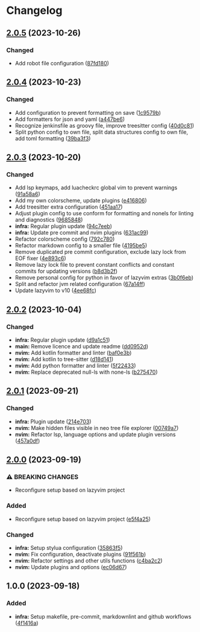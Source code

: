 # Changelog

## [2.0.5](https://github.com/simao-ferreira/nvim/compare/v2.0.4...v2.0.5) (2023-10-26)


### Changed

* Add robot file configuration ([87fd180](https://github.com/simao-ferreira/nvim/commit/87fd1800e6e1b90fa0fa4f529705a176466d460c))

## [2.0.4](https://github.com/simao-ferreira/nvim/compare/v2.0.3...v2.0.4) (2023-10-23)


### Changed

* Add configuration to prevent formatting on save ([1c9579b](https://github.com/simao-ferreira/nvim/commit/1c9579b2a787e8b152244d22de676de3d30fadb0))
* Add formatters for json and yaml ([a447be6](https://github.com/simao-ferreira/nvim/commit/a447be6b2f23de759f367e1e4bf95b6a721bedc1))
* Recognize jenkinsfile as groovy file, improve treesitter config ([40d0c81](https://github.com/simao-ferreira/nvim/commit/40d0c8161edc5045d43f935dbe989e4f1c10f897))
* Split python config to own file, split data structures config to own file, add toml formatting ([39ba3f3](https://github.com/simao-ferreira/nvim/commit/39ba3f380af859f7b922e262adaa7a6d3f3e7fc2))

## [2.0.3](https://github.com/simao-ferreira/nvim/compare/v2.0.2...v2.0.3) (2023-10-20)


### Changed

* Add lsp keymaps, add luacheckrc global vim to prevent warnings ([91a58a6](https://github.com/simao-ferreira/nvim/commit/91a58a699f38c011a0eb75e921145cef1416b185))
* Add my own colorscheme, update plugins ([e416806](https://github.com/simao-ferreira/nvim/commit/e41680644c978cd9e7843f7883c5155c610f3241))
* Add treesitter extra configuration ([451aa17](https://github.com/simao-ferreira/nvim/commit/451aa17dc3643862f19010d8e007058852990e66))
* Adjust plugin config to use conform for formatting and nonels for linting and diagnostics ([9685848](https://github.com/simao-ferreira/nvim/commit/968584852b90c91fc948677afd0fc593d5bce5c7))
* **infra:** Regular plugin update ([94c7eeb](https://github.com/simao-ferreira/nvim/commit/94c7eeb905aa81b0466c783a02591e559e73bf4d))
* **infra:** Update pre commit and nvim plugins ([631ac99](https://github.com/simao-ferreira/nvim/commit/631ac99a9c78691ec8afda3b743059714819b6b0))
* Refactor colorscheme config ([792c780](https://github.com/simao-ferreira/nvim/commit/792c780b5aa42047447c53a6781cdb6e7cf121b0))
* Refactor markdown config to a smaller file ([4195be5](https://github.com/simao-ferreira/nvim/commit/4195be556580d3c97316a7dacccf305d1f8a8475))
* Remove duplicated  pre commit configuration, exclude lazy lock from EOF fixer ([4e893c6](https://github.com/simao-ferreira/nvim/commit/4e893c659e77f67b340bbbf34e45c64929a904c3))
* Remove lazy lock file to prevent constant conflicts and constant commits for updating versions ([b8d3b2f](https://github.com/simao-ferreira/nvim/commit/b8d3b2f8450a3656f207c5421748459cbc13988f))
* Remove personal config for python in favor of lazyvim extras ([3b0f6eb](https://github.com/simao-ferreira/nvim/commit/3b0f6eb9b67acbeca9b1969893fd949ca528ffe3))
* Split and refactor jvm related configuration ([67a14ff](https://github.com/simao-ferreira/nvim/commit/67a14ff035fc58929248dffaaa04c0e1558b49f3))
* Update lazyvim to v10 ([4ee68fc](https://github.com/simao-ferreira/nvim/commit/4ee68fcf826f1f3cd54515362d30d27efa21699b))

## [2.0.2](https://github.com/simao-ferreira/nvim/compare/v2.0.1...v2.0.2) (2023-10-04)


### Changed

* **infra:** Regular plugin update ([d9a1c51](https://github.com/simao-ferreira/nvim/commit/d9a1c511532bca7328023b135e987ae124ba630c))
* **main:** Remove licence and update readme ([dd0952d](https://github.com/simao-ferreira/nvim/commit/dd0952d480212a6cfac8dc75be9fa537c6dc7ca0))
* **nvim:** Add kotlin formatter and linter ([baf0e3b](https://github.com/simao-ferreira/nvim/commit/baf0e3b0694e1e18913dd5a52a3aee51064287cb))
* **nvim:** Add kotlin to tree-sitter ([d18d141](https://github.com/simao-ferreira/nvim/commit/d18d141430fbc84e5bfd05273444e80666d1aefc))
* **nvim:** Add python formatter and linter ([5f22433](https://github.com/simao-ferreira/nvim/commit/5f224335defa396d1a5e2a3a357fa7dcdd157d6d))
* **nvim:** Replace deprecated null-ls with none-ls ([b275470](https://github.com/simao-ferreira/nvim/commit/b275470abb3ade5cd49fdb028b863955a494e136))

## [2.0.1](https://github.com/simao-ferreira/nvim/compare/v2.0.0...v2.0.1) (2023-09-21)


### Changed

* **infra:** Plugin update ([214e703](https://github.com/simao-ferreira/nvim/commit/214e703d5cfa0a4ebe1f815a1b60ceead3e7d442))
* **nvim:** Make hidden files visible in neo tree file explorer ([00749a7](https://github.com/simao-ferreira/nvim/commit/00749a72d92d71e1c87a99d4ba596547a9fb0eed))
* **nvim:** Refactor lsp, language options and update plugin versions ([457a0df](https://github.com/simao-ferreira/nvim/commit/457a0df45e4805278bd5ba85939e75e26f1b0af7))

## [2.0.0](https://github.com/simao-ferreira/nvim/compare/v1.0.0...v2.0.0) (2023-09-19)


### ⚠ BREAKING CHANGES

* Reconfigure setup based on lazyvim project

### Added

* Reconfigure setup based on lazyvim project ([e5f4a25](https://github.com/simao-ferreira/nvim/commit/e5f4a253bf177fa25eca0019a1545d01d0054649))


### Changed

* **infra:** Setup stylua configuration ([35863f5](https://github.com/simao-ferreira/nvim/commit/35863f582bfcedf6b48d085aac7747700f4bd948))
* **nvim:** Fix configuration, deactivate plugins ([91f561b](https://github.com/simao-ferreira/nvim/commit/91f561b25f031987289964484fbc716d3a1fdb41))
* **nvim:** Refactor settings and other utils functions ([c4ba2c2](https://github.com/simao-ferreira/nvim/commit/c4ba2c256c80e7dfcc59f9a8a41eddd57b408669))
* **nvim:** Update plugins and options ([ec06d67](https://github.com/simao-ferreira/nvim/commit/ec06d67231eda1fcd80d9700c5b350bbf3a3559d))

## 1.0.0 (2023-09-18)


### Added

* **infra:** Setup makefile, pre-commit, markdownlint and github workflows ([4f1416a](https://github.com/simao-ferreira/nvim/commit/4f1416ae6a2f1cdb746a97bfcc2ede612b06ddea))
